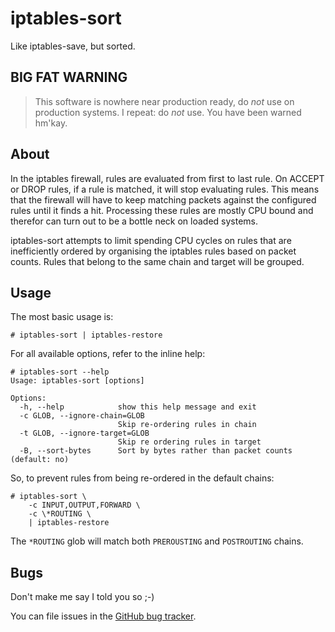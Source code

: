 # iptables-sort

Like iptables-save, but sorted.

## BIG FAT WARNING

> This software is nowhere near production ready, do *not* use on production
> systems. I repeat: do *not* use. You have been warned hm'kay.

## About

In the iptables firewall, rules are evaluated from first to last rule. On
ACCEPT or DROP rules, if a rule is matched, it will stop evaluating rules.
This means that the firewall will have to keep matching packets against the
configured rules until it finds a hit. Processing these rules are mostly
CPU bound and therefor can turn out to be a bottle neck on loaded systems.

iptables-sort attempts to limit spending CPU cycles on rules that are
inefficiently ordered by organising the iptables rules based on packet counts.
Rules that belong to the same chain and target will be grouped.

## Usage

The most basic usage is:

    # iptables-sort | iptables-restore


For all available options, refer to the inline help:

    # iptables-sort --help
    Usage: iptables-sort [options]

    Options:
      -h, --help            show this help message and exit
      -c GLOB, --ignore-chain=GLOB
                            Skip re-ordering rules in chain
      -t GLOB, --ignore-target=GLOB
                            Skip re ordering rules in target
      -B, --sort-bytes      Sort by bytes rather than packet counts (default: no)


So, to prevent rules from being re-ordered in the default chains:

    # iptables-sort \
        -c INPUT,OUTPUT,FORWARD \
        -c \*ROUTING \
        | iptables-restore

The `*ROUTING` glob will match both `PREROUSTING` and `POSTROUTING` chains.

## Bugs

Don't make me say I told you so ;-)

You can file issues in the
[GitHub bug tracker](https://github.com/tehmaze/iptables-sort/issues).
